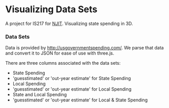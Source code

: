 Visualizing Data Sets
=============

A project for IS217 for [NJIT](http://njit.edu/). Visualizing state spending in 3D.

### Data Sets
Data is provided by <http://usgovernmentspending.com/>. We parse that data and convert it to JSON for ease of use with three.js.

There are three columns associated with the data sets:
- State Spending
- 'guesstimated' or 'out-year estimate' for State Spending
- Local Spending
- 'guesstimated' or 'out-year estimate' for Local Spending
- State and Local Spending
- 'guesstimated' or 'out-year estimate' for Local & State Spending
